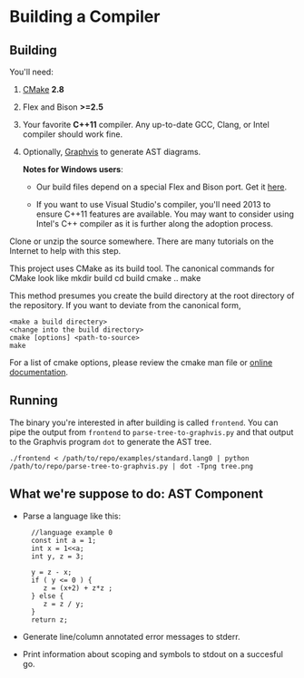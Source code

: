 Building a Compiler
===================

Building
--------

You'll need:

1. [CMake](http://www.cmake.org/) **2.8**

2. Flex and Bison **>=2.5**

3. Your favorite **C++11** compiler. Any up-to-date GCC, Clang, or Intel compiler should work fine.

4. Optionally, [Graphvis](http://www.graphviz.org/) to generate AST diagrams.


    **Notes for Windows users**:

    - Our build files depend on a special Flex and Bison port. Get it [here](http://sourceforge.net/projects/winflexbison/).

    - If you want to use Visual Studio's compiler, you'll need 2013 to ensure C++11 features are available. You may want to consider using Intel's C++ compiler as it is further along the adoption process.

Clone or unzip the source somewhere. There are many tutorials on the Internet to help with this step.

This project uses CMake as its build tool. The canonical commands for CMake look like
    mkdir build
    cd build
    cmake ..
    make

This method presumes you create the build directory at the root directory of the repository. If you want to deviate from the canonical form,

    <make a build directery>
    <change into the build directory>
    cmake [options] <path-to-source>
    make

For a list of cmake options, please review the cmake man file or [online documentation](http://www.cmake.org/cmake/help/v2.8.8/cmake.html#section_Usage).

Running
-------

The binary you're interested in after building is called `frontend`. You can pipe the output from `frontend` to `parse-tree-to-graphvis.py` and that output to the Graphvis program `dot` to generate the AST tree.

    ./frontend < /path/to/repo/examples/standard.lang0 | python /path/to/repo/parse-tree-to-graphvis.py | dot -Tpng tree.png

What we're suppose to do: AST Component
------------------------

- Parse a language like this:

        //language example 0
        const int a = 1;
        int x = 1<<a;
        int y, z = 3;

        y = z - x;
        if ( y <= 0 ) {
           z = (x+2) + z*z ;
        } else {
           z = z / y;
        }
        return z;

- Generate line/column annotated error messages to stderr.

- Print information about scoping and symbols to stdout on a succesful go.
